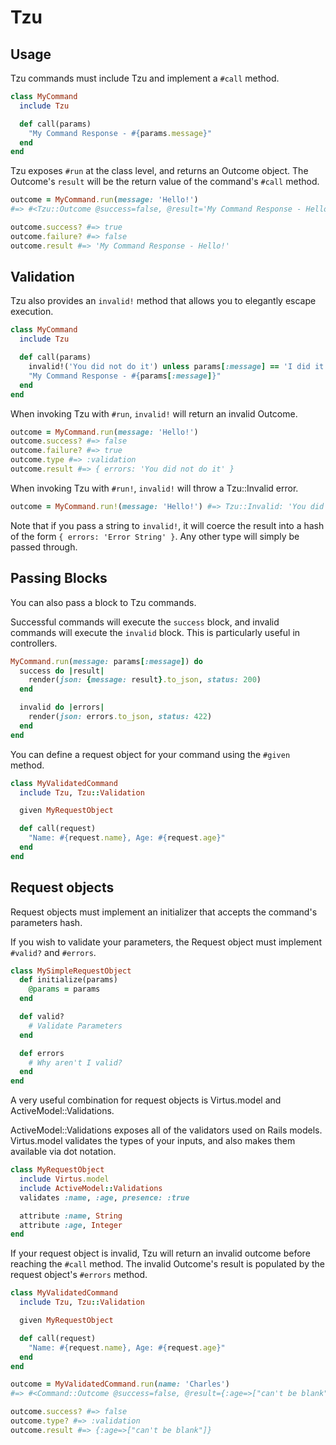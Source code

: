 # Tzu

## Usage

Tzu commands must include Tzu and implement a `#call` method.

```ruby
class MyCommand
  include Tzu

  def call(params)
    "My Command Response - #{params.message}"
  end
end
```

Tzu exposes `#run` at the class level, and returns an Outcome object.
The Outcome's `result` will be the return value of the command's `#call` method.

```ruby
outcome = MyCommand.run(message: 'Hello!')
#=> #<Tzu::Outcome @success=false, @result='My Command Response - Hello!'>

outcome.success? #=> true
outcome.failure? #=> false
outcome.result #=> 'My Command Response - Hello!'
```

## Validation

Tzu also provides an `invalid!` method that allows you to elegantly escape execution.

```ruby
class MyCommand
  include Tzu

  def call(params)
    invalid!('You did not do it') unless params[:message] == 'I did it!'
    "My Command Response - #{params[:message]}"
  end
end
```

When invoking Tzu with `#run`, `invalid!` will return an invalid Outcome.

```ruby
outcome = MyCommand.run(message: 'Hello!')
outcome.success? #=> false
outcome.failure? #=> true
outcome.type #=> :validation
outcome.result #=> { errors: 'You did not do it' }
```

When invoking Tzu with `#run!`, `invalid!` will throw a Tzu::Invalid error.

```ruby
outcome = MyCommand.run!(message: 'Hello!') #=> Tzu::Invalid: 'You did not do it'
```

Note that if you pass a string to `invalid!`, it will coerce the result into a hash of the form `{ errors: 'Error String' }`.
Any other type will simply be passed through.

## Passing Blocks

You can also pass a block to Tzu commands.

Successful commands will execute the `success` block, and invalid commands will execute the `invalid` block.
This is particularly useful in controllers.

```ruby
MyCommand.run(message: params[:message]) do
  success do |result|
    render(json: {message: result}.to_json, status: 200)
  end

  invalid do |errors|
    render(json: errors.to_json, status: 422)
  end
end
```

You can define a request object for your command using the `#given` method.

```ruby
class MyValidatedCommand
  include Tzu, Tzu::Validation

  given MyRequestObject

  def call(request)
    "Name: #{request.name}, Age: #{request.age}"
  end
end
```

## Request objects

Request objects must implement an initializer that accepts the command's parameters hash.

If you wish to validate your parameters, the Request object must implement `#valid?` and `#errors`.

```ruby
class MySimpleRequestObject
  def initialize(params)
    @params = params
  end

  def valid?
    # Validate Parameters
  end

  def errors
    # Why aren't I valid?
  end
end
```

A very useful combination for request objects is Virtus.model and ActiveModel::Validations.

ActiveModel::Validations exposes all of the validators used on Rails models.
Virtus.model validates the types of your inputs, and also makes them available via dot notation.

```ruby
class MyRequestObject
  include Virtus.model
  include ActiveModel::Validations
  validates :name, :age, presence: :true

  attribute :name, String
  attribute :age, Integer
end
```

If your request object is invalid, Tzu will return an invalid outcome before reaching the `#call` method.
The invalid Outcome's result is populated by the request object's `#errors` method.

```ruby
class MyValidatedCommand
  include Tzu, Tzu::Validation

  given MyRequestObject

  def call(request)
    "Name: #{request.name}, Age: #{request.age}"
  end
end

outcome = MyValidatedCommand.run(name: 'Charles')
#=> #<Command::Outcome @success=false, @result={:age=>["can't be blank"]}, @type=:validation>

outcome.success? #=> false
outcome.type? #=> :validation
outcome.result #=> {:age=>["can't be blank"]}
```
